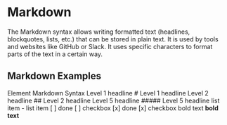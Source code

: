 # Markdown

The Markdown syntax allows writing formatted text (headlines, blockquotes, lists, etc.) that can be stored in plain text. It is used by tools and websites like GitHub or Slack. It uses specific characters to format parts of the text in a certain way.

## Markdown Examples

Element Markdown Syntax
Level 1 headline # Level 1 headline
Level 2 headline ## Level 2 headline
Level 5 headline ##### Level 5 headline
list item - list item
[ ] done [ ] checkbox
[x] done [x] checkbox
bold text **bold text**
